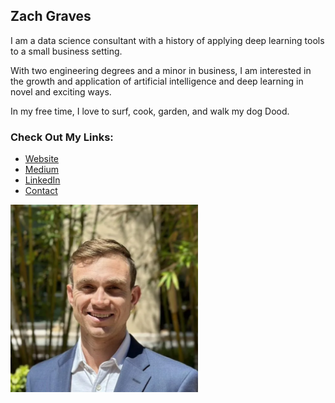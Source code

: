 ## Zach Graves

I am a data science consultant with a history of applying deep learning tools to a small business setting.

With two engineering degrees and a minor in business, I am interested in the growth and application of artificial intelligence and deep learning in novel and exciting ways.

In my free time, I love to surf, cook, garden, and walk my dog Dood.

### Check Out My Links:

- [Website](https://zach-graves.com/)
- [Medium](https://thezachgraves.medium.com/)
- [LinkedIn](https://www.linkedin.com/in/zgraves1/)
- [Contact](https://zach-graves.com/contact/)

<img src="/headshot" alt="headshot" width="300"/>

<!---
zachjgraves/zachjgraves is a ✨ special ✨ repository because its `README.md` (this file) appears on your GitHub profile.
You can click the Preview link to take a look at your changes.
--->
